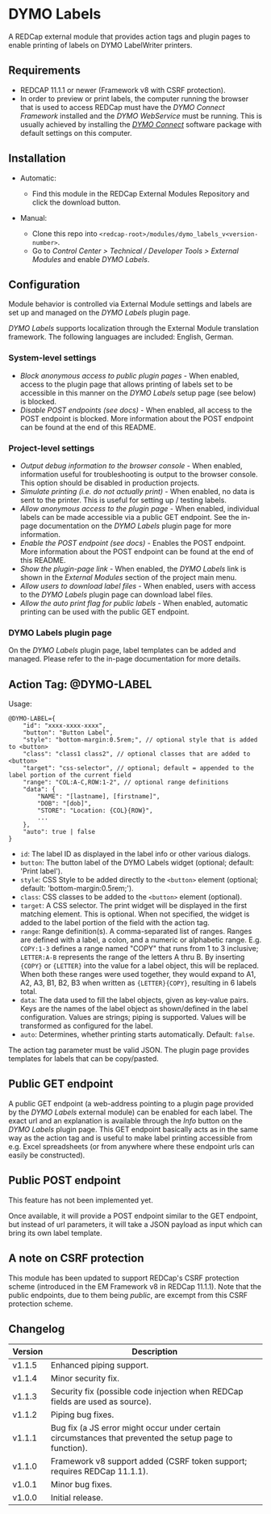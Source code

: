 # DYMO Labels

A REDCap external module that provides action tags and plugin pages to enable printing of labels on DYMO LabelWriter printers.

## Requirements

- REDCAP 11.1.1 or newer (Framework v8 with CSRF protection).
- In order to preview or print labels, the computer running the browser that is used to access REDCap must have the _DYMO Connect Framework_ installed and the _DYMO WebService_ must be running. This is usually achieved by installing the [_DYMO Connect_](https://www.dymo.com) software package with default settings on this computer.

## Installation

- Automatic:
  - Find this module in the REDCap External Modules Repository and click the download button.

- Manual:
  - Clone this repo into `<redcap-root>/modules/dymo_labels_v<version-number>`.
  - Go to _Control Center > Technical / Developer Tools > External Modules_ and enable _DYMO Labels_.

## Configuration

Module behavior is controlled via External Module settings and labels are set up and managed on the _DYMO Labels_ plugin page.

_DYMO Labels_ supports localization through the External Module translation framework. The following languages are included: English, German.

### System-level settings

- _Block anonymous access to public plugin pages_ - When enabled, access to the plugin page that allows printing of labels set to be accessible in this manner on the  _DYMO Labels_ setup page (see below) is blocked.
- _Disable POST endpoints (see docs)_ - When enabled, all access to the POST endpoint is blocked. More information about the POST endpoint can be found at the end of this README.

### Project-level settings

- _Output debug information to the browser console_ - When enabled, information useful for troubleshooting is output to the browser console. This option should be disabled in production projects.
- _Simulate printing (i.e. do not actually print)_ - When enabled, no data is sent to the printer. This is useful for setting up / testing labels.
- _Allow anonymous access to the plugin page_ - When enabled, individual labels can be made accessible via a public GET endpoint. See the in-page documentation on the _DYMO Labels_ plugin page for more information.
- _Enable the POST endpoint (see docs)_ - Enables the POST endpoint. More information about the POST endpoint can be found at the end of this README.
- _Show the plugin-page link_ - When enabled, the _DYMO Labels_ link is shown in the _External Modules_ section of the project main menu.
- _Allow users to download label files_ - When enabled, users with access to the _DYMO Labels_ plugin page can download label files.
- _Allow the auto print flag for public labels_ - When enabled, automatic printing can be used with the public GET endpoint.

### DYMO Labels plugin page

On the _DYMO Labels_ plugin page, label templates can be added and managed. Please refer to the in-page documentation for more details.

## Action Tag: @DYMO-LABEL

Usage:

```JS
@DYMO-LABEL={
    "id": "xxxx-xxxx-xxxx",
    "button": "Button Label",
    "style": "bottom-margin:0.5rem;", // optional style that is added to <button>
    "class": "class1 class2", // optional classes that are added to <button>
    "target": "css-selector", // optional; default = appended to the label portion of the current field
    "range": "COL:A-C,ROW:1-2", // optional range definitions
    "data": {
        "NAME": "[lastname], [firstname]",
        "DOB": "[dob]",
        "STORE": "Location: {COL}{ROW}",
        ...
    },
    "auto": true | false
}
```

- `id`: The label ID as displayed in the label info or other various dialogs.
- `button`: The button label of the DYMO Labels widget (optional; default: 'Print label').
- `style`: CSS Style to be added directly to the `<button>` element (optional; default: 'bottom-margin:0.5rem;').
- `class`: CSS classes to be added to the `<button>` element (optional).
- `target`: A CSS selector. The print widget will be displayed in the first matching element. This is optional. When not specified, the widget is added to the label portion of the field with the action tag.
- `range`: Range definition(s). A comma-separated list of ranges. Ranges are defined with a label, a colon, and a numeric or alphabetic range. E.g. `COPY:1-3` defines a range named "COPY" that runs from 1 to 3 inclusive; `LETTER:A-B` represents the range of the letters A thru B. By inserting `{COPY}` or `{LETTER}` into the value for a label object, this will be replaced. When both these ranges were used together, they would expand to A1, A2, A3, B1, B2, B3 when written as `{LETTER}{COPY}`, resulting in 6 labels total.
- `data`: The data used to fill the label objects, given as key-value pairs. Keys are the names of the label object as shown/defined in the label configuration. Values are strings; piping is supported. Values will be transformed as configured for the label.
- `auto`: Determines, whether printing starts automatically. Default: `false`.

The action tag parameter must be valid JSON. The plugin page provides templates for labels that can be copy/pasted.

## Public GET endpoint

A public GET endpoint (a web-address pointing to a plugin page provided by the _DYMO Labels_ external module) can be enabled for each label. The exact url and an explanation is available through the _Info_ button on the _DYMO Labels_ plugin page. This GET endpoint basically acts as in the same way as the action tag and is useful to make label printing accessible from e.g. Excel spreadsheets (or from anywhere where these endpoint urls can easily be constructed).

## Public POST endpoint

This feature has not been implemented yet.

Once available, it will provide a POST endpoint similar to the GET endpoint, but instead of url parameters, it will take a JSON payload as input which can bring its own label template.

## A note on CSRF protection

This module has been updated to support REDCap's CSRF protection scheme (introduced in the EM Framework v8 in REDCap 11.1.1).
Note that the public endpoints, due to them being _public_, are excempt from this CSRF protection scheme.

## Changelog

Version | Description
------- | -----------------------
v1.1.5  | Enhanced piping support.
v1.1.4  | Minor security fix.
v1.1.3  | Security fix (possible code injection when REDCap fields are used as source).
v1.1.2  | Piping bug fixes.
v1.1.1  | Bug fix (a JS error might occur under certain circumstances that prevented the setup page to function).
v1.1.0  | Framework v8 support added (CSRF token support; requires REDCap 11.1.1).
v1.0.1  | Minor bug fixes.
v1.0.0  | Initial release.
